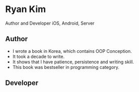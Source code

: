 # Ryan Kim
Author and Developer
iOS, Android, Server

## Author
* I wrote a book in Korea, which contains OOP Conception.
* It took a decade to write.
* It shows that I have patience, persistence and writing skill.
* This book was bestseller in programming category.

## Developer


